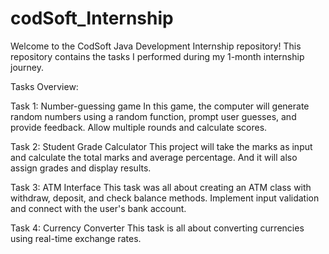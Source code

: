 # codSoft_Internship
Welcome to the CodSoft Java Development Internship repository! This repository contains the tasks I performed during my 1-month internship journey.

Tasks Overview:

Task 1: 
Number-guessing game
In this game, the computer will generate random numbers using a random function, prompt user guesses, and provide feedback.
Allow multiple rounds and calculate scores.

Task 2: 
Student Grade Calculator
This project will take the marks as input and calculate the total marks and average percentage.
And it will also assign grades and display results.

Task 3: 
ATM Interface
This task was all about creating an ATM class with withdraw, deposit, and check balance methods.
Implement input validation and connect with the user's bank account.

Task 4: 
Currency Converter
This task is all about converting currencies using real-time exchange rates.
